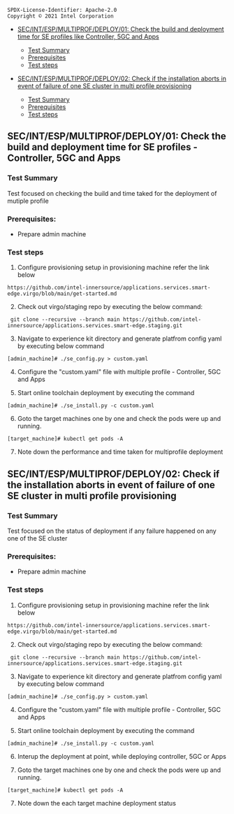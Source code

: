 ```text
SPDX-License-Identifier: Apache-2.0
Copyright © 2021 Intel Corporation
```
- [SEC/INT/ESP/MULTIPROF/DEPLOY/01: Check the build and deployment time for SE profiles like Controller, 5GC and Apps](#secintespmultiprofdeploy01-Check-the-build-and-deployment-time-for-SE-profiles-like-Controller,-5GC-and-Apps)

   - [Test Summary](#test-summary)
   - [Prerequisites](#prerequisites)
   - [Test steps](#test-steps)

- [SEC/INT/ESP/MULTIPROF/DEPLOY/02: Check if the installation aborts in event of failure of one SE cluster in multi profile provisioning](#secintespmultiprofdeploy02-Check-if-the-installation-aborts-in-event-of-failure-of-one-SE-cluster-in-multi-profile-provisioning)

   - [Test Summary](#test-summary-1)
   - [Prerequisites](#prerequisites-1)
   - [Test steps](#test-steps-1)
 
## SEC/INT/ESP/MULTIPROF/DEPLOY/01: Check the build and deployment time for SE profiles - Controller, 5GC and Apps
  
### Test Summary
 
Test focused on checking the build and time taked for the deployment of mutiple profile

### Prerequisites:

- Prepare admin machine

### Test steps

1. Configure provisioning setup in provisioning machine refer the link below

```shell
https://github.com/intel-innersource/applications.services.smart-edge.virgo/blob/main/get-started.md
```

2. Check out virgo/staging repo by executing the below command:

```shell
 git clone --recursive --branch main https://github.com/intel-innersource/applications.services.smart-edge.staging.git
```
3. Navigate to experience kit directory and generate platfrom config yaml by executing below command

```shell
[admin_machine]# ./se_config.py > custom.yaml
```
4. Configure the "custom.yaml" file with multiple profile - Controller, 5GC and Apps

5. Start online toolchain deployment by executing the command

```shell
[admin_machine]# ./se_install.py -c custom.yaml
```
6. Goto the target machines one by one and check the pods were up and running.

 ```shell
 [target_machine]# kubectl get pods -A
 ```
 
 7. Note down the performance and time taken for multiprofile deployment

## SEC/INT/ESP/MULTIPROF/DEPLOY/02: Check if the installation aborts in event of failure of one SE cluster in multi profile provisioning
  
### Test Summary
 
Test focused on the status of deployment if any failure happened on any one of the SE cluster

### Prerequisites:

- Prepare admin machine

### Test steps

1. Configure provisioning setup in provisioning machine refer the link below

```shell
https://github.com/intel-innersource/applications.services.smart-edge.virgo/blob/main/get-started.md
```

2. Check out virgo/staging repo by executing the below command:

```shell
 git clone --recursive --branch main https://github.com/intel-innersource/applications.services.smart-edge.staging.git
```
3. Navigate to experience kit directory and generate platfrom config yaml by executing below command

```shell
[admin_machine]# ./se_config.py > custom.yaml
```
4. Configure the "custom.yaml" file with multiple profile - Controller, 5GC and Apps

5. Start online toolchain deployment by executing the command

```shell
[admin_machine]# ./se_install.py -c custom.yaml
```

6. Interup the deployment at point, while deploying controller, 5GC or Apps

6. Goto the target machines one by one and check the pods were up and running.

 ```shell
 [target_machine]# kubectl get pods -A
 ```
 
 7. Note down the each target machine deployment status
